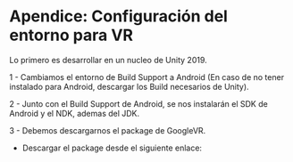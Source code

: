 # Apendice: Configuración del entorno para VR

Lo primero es desarrollar en un nucleo de Unity 2019.

 1 - Cambiamos el entorno de Build Support a Android (En caso de no tener instalado para Android, descargar los Build necesarios de Unity).

 2 - Junto con el Build Support de Android, se nos instalarán el SDK de Android y el NDK, ademas del JDK.
  
 3 - Debemos descargarnos el package de GoogleVR.
 
   * Descargar el package desde el siguiente enlace: 

